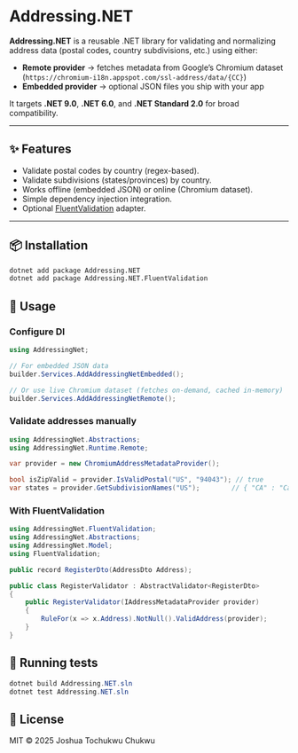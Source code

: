 # Addressing.NET

**Addressing.NET** is a reusable .NET library for validating and normalizing
address data (postal codes, country subdivisions, etc.) using either:

- **Remote provider** → fetches metadata from Google’s Chromium dataset  
  (`https://chromium-i18n.appspot.com/ssl-address/data/{CC}`)
- **Embedded provider** → optional JSON files you ship with your app

It targets **.NET 9.0**, **.NET 6.0**, and **.NET Standard 2.0** for broad compatibility.

---

## ✨ Features
- Validate postal codes by country (regex-based).
- Validate subdivisions (states/provinces) by country.
- Works offline (embedded JSON) or online (Chromium dataset).
- Simple dependency injection integration.
- Optional [FluentValidation](https://docs.fluentvalidation.net/en/latest/) adapter.

---

## 📦 Installation
```bash
dotnet add package Addressing.NET
dotnet add package Addressing.NET.FluentValidation
```
## 🚀 Usage

### Configure DI
```csharp
using AddressingNet;

// For embedded JSON data
builder.Services.AddAddressingNetEmbedded();

// Or use live Chromium dataset (fetches on-demand, cached in-memory)
builder.Services.AddAddressingNetRemote();
```

### Validate addresses manually
```csharp
using AddressingNet.Abstractions;
using AddressingNet.Runtime.Remote;

var provider = new ChromiumAddressMetadataProvider();

bool isZipValid = provider.IsValidPostal("US", "94043"); // true
var states = provider.GetSubdivisionNames("US");        // { "CA" : "California", ... }
```

### With FluentValidation
```csharp
using AddressingNet.FluentValidation;
using AddressingNet.Abstractions;
using AddressingNet.Model;
using FluentValidation;

public record RegisterDto(AddressDto Address);

public class RegisterValidator : AbstractValidator<RegisterDto>
{
    public RegisterValidator(IAddressMetadataProvider provider)
    {
        RuleFor(x => x.Address).NotNull().ValidAddress(provider);
    }
}
```

## 🧪 Running tests
```csharp
dotnet build Addressing.NET.sln
dotnet test Addressing.NET.sln
```

## 📄 License

MIT © 2025 Joshua Tochukwu Chukwu
